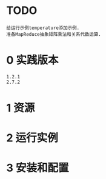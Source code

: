 # TODO

	给运行示例temperature添加示例.
	准备MapReduce抽象矩阵乘法和关系代数运算.

# 0 实践版本

	1.2.1
	2.7.2

# 1 资源

# 2 运行实例

# 3 安装和配置
